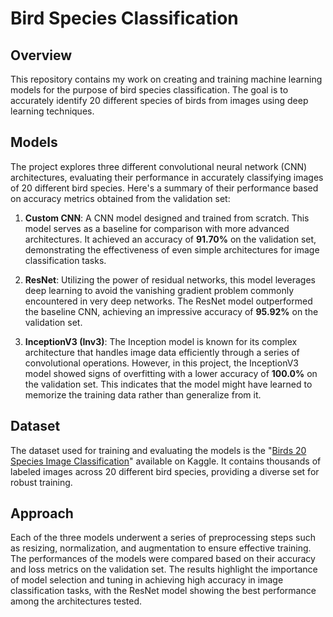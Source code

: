 # Bird Species Classification

## Overview
This repository contains my work on creating and training machine learning models for the purpose of bird species classification. The goal is to accurately identify 20 different species of birds from images using deep learning techniques.

## Models
The project explores three different convolutional neural network (CNN) architectures, evaluating their performance in accurately classifying images of 20 different bird species. Here's a summary of their performance based on accuracy metrics obtained from the validation set:

1. **Custom CNN**: A CNN model designed and trained from scratch. This model serves as a baseline for comparison with more advanced architectures. It achieved an accuracy of **91.70%** on the validation set, demonstrating the effectiveness of even simple architectures for image classification tasks.

2. **ResNet**: Utilizing the power of residual networks, this model leverages deep learning to avoid the vanishing gradient problem commonly encountered in very deep networks. The ResNet model outperformed the baseline CNN, achieving an impressive accuracy of **95.92%** on the validation set.

3. **InceptionV3 (Inv3)**: The Inception model is known for its complex architecture that handles image data efficiently through a series of convolutional operations. However, in this project, the InceptionV3 model showed signs of overfitting with a lower accuracy of **100.0%** on the validation set. This indicates that the model might have learned to memorize the training data rather than generalize from it.

## Dataset
The dataset used for training and evaluating the models is the "[Birds 20 Species Image Classification](https://www.kaggle.com/datasets/umairshahpirzada/birds-20-species-image-classification)" available on Kaggle. It contains thousands of labeled images across 20 different bird species, providing a diverse set for robust training.

## Approach
Each of the three models underwent a series of preprocessing steps such as resizing, normalization, and augmentation to ensure effective training. The performances of the models were compared based on their accuracy and loss metrics on the validation set. The results highlight the importance of model selection and tuning in achieving high accuracy in image classification tasks, with the ResNet model showing the best performance among the architectures tested.

